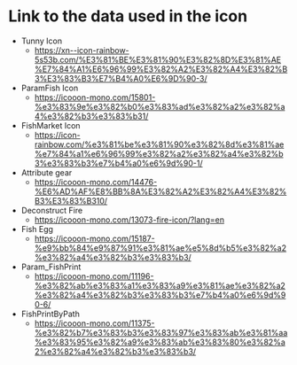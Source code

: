 # Link to the data used in the icon

- Tunny Icon
  - https://xn--icon-rainbow-5s53b.com/%E3%81%BE%E3%81%90%E3%82%8D%E3%81%AE%E7%84%A1%E6%96%99%E3%82%A2%E3%82%A4%E3%82%B3%E3%83%B3%E7%B4%A0%E6%9D%90-3/
- ParamFish Icon
  - https://icooon-mono.com/15801-%e3%83%9e%e3%82%b0%e3%83%ad%e3%82%a2%e3%82%a4%e3%82%b3%e3%83%b31/
- FishMarket Icon
  - https://icon-rainbow.com/%e3%81%be%e3%81%90%e3%82%8d%e3%81%ae%e7%84%a1%e6%96%99%e3%82%a2%e3%82%a4%e3%82%b3%e3%83%b3%e7%b4%a0%e6%9d%90-1/
- Attribute gear
  - https://icooon-mono.com/14476-%E6%AD%AF%E8%BB%8A%E3%82%A2%E3%82%A4%E3%82%B3%E3%83%B310/
- Deconstruct Fire
  - https://icooon-mono.com/13073-fire-icon/?lang=en
- Fish Egg
  - https://icooon-mono.com/15187-%e9%bb%84%e9%87%91%e3%81%ae%e5%8d%b5%e3%82%a2%e3%82%a4%e3%82%b3%e3%83%b3/
- Param_FishPrint
  - https://icooon-mono.com/11196-%e3%82%ab%e3%83%a1%e3%83%a9%e3%81%ae%e3%82%a2%e3%82%a4%e3%82%b3%e3%83%b3%e7%b4%a0%e6%9d%90-6/
- FishPrintByPath
  - https://icooon-mono.com/11375-%e3%82%b7%e3%83%b3%e3%83%97%e3%83%ab%e3%81%aa%e3%83%95%e3%82%a9%e3%83%ab%e3%83%80%e3%82%a2%e3%82%a4%e3%82%b3%e3%83%b3/
